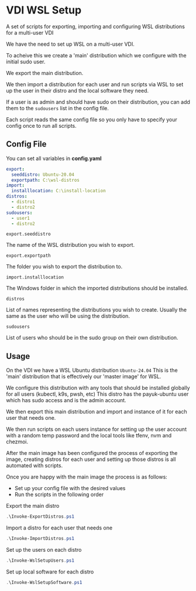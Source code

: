 # VDI WSL Setup

A set of scripts for exporting, importing and configuring WSL distributions for a multi-user VDI

We have the need to set up WSL on a multi-user VDI. 

To acheive this we create a 'main' distribution which we configure with the initial sudo user.

We export the main distribution. 

We then import a distribution for each user and run scripts via WSL to set up the user in their distro and the local software they need. 

If a user is as admin and should have sudo on their distribution, you can add them to the `sudousers` list in the config file. 

Each script reads the same config file so you only have to specify your config once to run all scripts. 

## Config File

You can set all variables in **config.yaml**

``` yaml
export:
  seeddistro: Ubuntu-20.04
  exportpath: C:\wsl-distros
import:
  installlocation: C:\install-location
distros:
  - distro1
  - distro2
sudousers:
  - user1
  - distro2
```

`export.seeddistro`

The name of the WSL distribution you wish to export.

`export.exportpath`

The folder you wish to export the distribution to.

`import.installlocation`

The Windows folder in which the imported distributions should be installed.

`distros`

List of names representing the distributions you wish to create.
Usually the same as the user who will be using the distribution.

`sudousers`

List of users who should be in the sudo group on their own distribution.

## Usage

On the VDI we have a WSL Ubuntu distribution `Ubuntu-24.04`
This is the 'main' distribution that is effectively our 'master image' for WSL.

We configure this distribution with any tools that should be installed globally for all users (kubectl, k9s, pwsh, etc)
This distro has the payuk-ubuntu user which has sudo access and is the admin account. 

We then export this main distribution and import and instance of it for each user that needs one.

We then run scripts on each users instance for setting up the user account with a random temp password and the local tools like tfenv, nvm and chezmoi. 

After the main image has been configured the process of exporting the image, creating distros for each user and setting up those distros is all automated with scripts. 

Once you are happy with the main image the process is as follows:

- Set up your config file with the desired values
- Run the scripts in the following order

Export the main distro
``` powershell
.\Invoke-ExportDistros.ps1
```

Import a distro for each user that needs one
``` powershell
.\Invoke-ImportDistros.ps1
```

Set up the users on each distro
``` powershell
.\Invoke-WslSetupUsers.ps1
```

Set up local software for each distro
``` powershell
.\Invoke-WslSetupSoftware.ps1
```